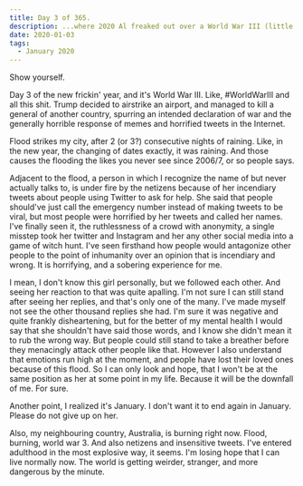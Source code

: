 ```yaml
---
title: Day 3 of 365.
description: ...where 2020 Al freaked out over a World War III (little does he know).
date: 2020-01-03
tags:
  - January 2020
---
```


Show yourself.

Day 3 of the new frickin' year, and it's World War III. Like, #WorldWarIII and all this shit. Trump decided to airstrike an airport, and managed to kill a general of another country, spurring an intended declaration of war and the generally horrible response of memes and horrified tweets in the Internet.

Flood strikes my city, after 2 (or 3?) consecutive nights of raining. Like, in the new year, the changing of dates exactly, it was raining. And those causes the flooding the likes you never see since 2006/7, or so people says.

Adjacent to the flood, a person in which I recognize the name of but never actually talks to, is under fire by the netizens because of her incendiary tweets about people using Twitter to ask for help. She said that people should've just call the emergency number instead of making tweets to be viral, but most people were horrified by her tweets and called her names. I've finally seen it, the ruthlessness of a crowd with anonymity, a single misstep took her twitter and Instagram and her any other social media into a game of witch hunt. I've seen firsthand how people would antagonize other people to the point of inhumanity over an opinion that is incendiary and wrong. It is horrifying, and a sobering experience for me. 

I mean, I don't know this girl personally, but we followed each other. And seeing her reaction to that was quite apalling. I'm not sure I can still stand after seeing her replies, and that's only one of the many. I've made myself not see the other thousand replies she had. I'm sure it was negative and quite frankly disheartening, but for the better of my mental health I would say that she shouldn't have said those words, and I know she didn't mean it to rub the wrong way. But people could still stand to take a breather before they menacingly attack other people like that. However I also understand that emotions run high at the moment, and people have lost their loved ones because of this flood. So I can only look and hope, that I won't be at the same position as her at some point in my life. Because it will be the downfall of me. For sure.

Another point, I realized it's January. I don't want it to end again in January. Please do not give up on her.

Also, my neighbouring country, Australia, is burning right now. Flood, burning, world war 3. And also netizens and insensitive tweets. I've entered adulthood in the most explosive way, it seems. I'm losing hope that I can live normally now. The world is getting weirder, stranger, and more dangerous by the minute.
